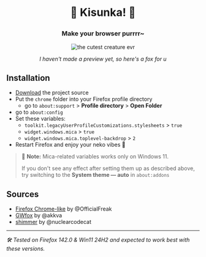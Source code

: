 # <p align="center"> <b> 🫧 Kisunka! 🫧 </b> </p>
### <p align="center"> Make your browser purrrr~ </p>

<p align="center">
  <img src="https://github.com/user-attachments/assets/0aff286d-0caf-429c-8d46-ca3b83245285" alt="the cutest creature evr" />
</p>

<p align="center"> <i> I haven't made a preview yet, so here's a fox for u </i> </p>

## Installation

- [Download](https://github.com/miamoremustachio/kisunka/archive/refs/heads/master.zip) the project source
- Put the `chrome` folder into your Firefox profile directory
  - go to `about:support` > **Profile directory** > **Open Folder**
- go to `about:config`
- Set these variables:
  - `toolkit.legacyUserProfileCustomizations.stylesheets` > `true`
  - `widget.windows.mica` > `true`
  - `widget.windows.mica.toplevel-backdrop` > `2`
- Restart Firefox and enjoy your neko vibes 🍵

> :fish_cake: **Note:** Mica-related variables works only on Windows 11.
>
> If you don't see any effect after setting them up as described above, try switching to the **System theme — auto** in `about:addons`

## Sources
- [Firefox Chrome-like](https://github.com/OfficialFreak/firefox_chromelike) by @OfficialFreak
- [GWfox](https://github.com/akkva/gwfox) by @akkva
- [shimmer](https://github.com/nuclearcodecat/shimmer) by @nuclearcodecat

***
*🛠️ Tested on Firefox 142.0 & Win11 24H2 and expected to work best with these versions.*
